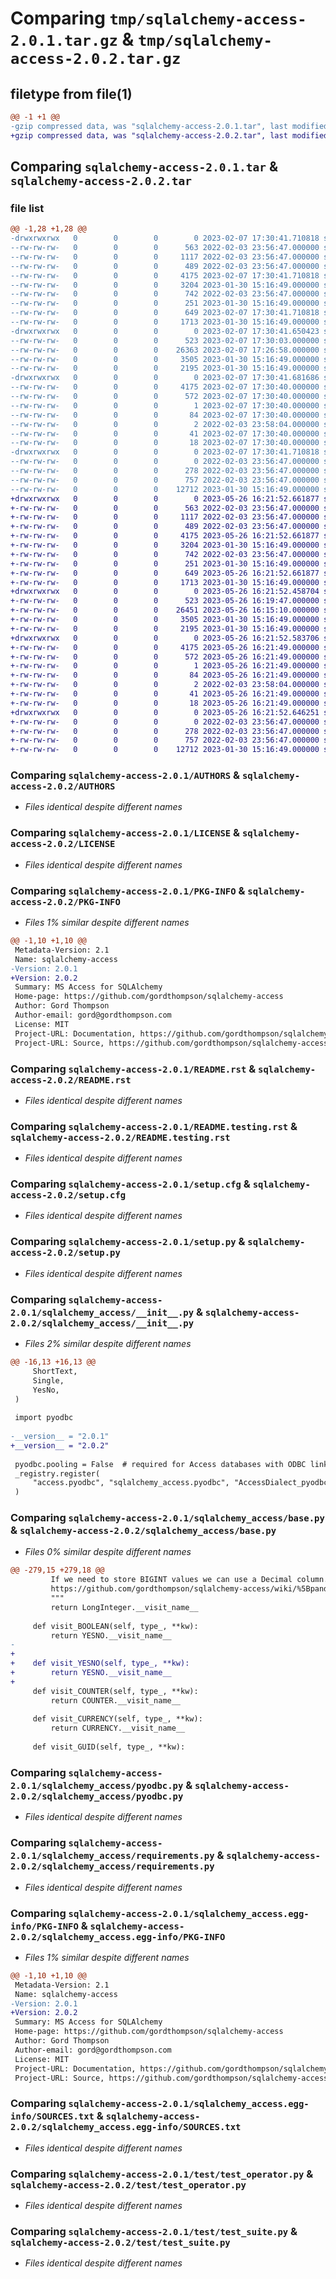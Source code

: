 # Comparing `tmp/sqlalchemy-access-2.0.1.tar.gz` & `tmp/sqlalchemy-access-2.0.2.tar.gz`

## filetype from file(1)

```diff
@@ -1 +1 @@
-gzip compressed data, was "sqlalchemy-access-2.0.1.tar", last modified: Tue Feb  7 17:30:41 2023, max compression
+gzip compressed data, was "sqlalchemy-access-2.0.2.tar", last modified: Fri May 26 16:21:52 2023, max compression
```

## Comparing `sqlalchemy-access-2.0.1.tar` & `sqlalchemy-access-2.0.2.tar`

### file list

```diff
@@ -1,28 +1,28 @@
-drwxrwxrwx   0        0        0        0 2023-02-07 17:30:41.710818 sqlalchemy-access-2.0.1/
--rw-rw-rw-   0        0        0      563 2022-02-03 23:56:47.000000 sqlalchemy-access-2.0.1/AUTHORS
--rw-rw-rw-   0        0        0     1117 2022-02-03 23:56:47.000000 sqlalchemy-access-2.0.1/LICENSE
--rw-rw-rw-   0        0        0      489 2022-02-03 23:56:47.000000 sqlalchemy-access-2.0.1/MANIFEST.in
--rw-rw-rw-   0        0        0     4175 2023-02-07 17:30:41.710818 sqlalchemy-access-2.0.1/PKG-INFO
--rw-rw-rw-   0        0        0     3204 2023-01-30 15:16:49.000000 sqlalchemy-access-2.0.1/README.rst
--rw-rw-rw-   0        0        0      742 2022-02-03 23:56:47.000000 sqlalchemy-access-2.0.1/README.testing.rst
--rw-rw-rw-   0        0        0      251 2023-01-30 15:16:49.000000 sqlalchemy-access-2.0.1/pyproject.toml
--rw-rw-rw-   0        0        0      649 2023-02-07 17:30:41.710818 sqlalchemy-access-2.0.1/setup.cfg
--rw-rw-rw-   0        0        0     1713 2023-01-30 15:16:49.000000 sqlalchemy-access-2.0.1/setup.py
-drwxrwxrwx   0        0        0        0 2023-02-07 17:30:41.650423 sqlalchemy-access-2.0.1/sqlalchemy_access/
--rw-rw-rw-   0        0        0      523 2023-02-07 17:30:03.000000 sqlalchemy-access-2.0.1/sqlalchemy_access/__init__.py
--rw-rw-rw-   0        0        0    26363 2023-02-07 17:26:58.000000 sqlalchemy-access-2.0.1/sqlalchemy_access/base.py
--rw-rw-rw-   0        0        0     3505 2023-01-30 15:16:49.000000 sqlalchemy-access-2.0.1/sqlalchemy_access/pyodbc.py
--rw-rw-rw-   0        0        0     2195 2023-01-30 15:16:49.000000 sqlalchemy-access-2.0.1/sqlalchemy_access/requirements.py
-drwxrwxrwx   0        0        0        0 2023-02-07 17:30:41.681686 sqlalchemy-access-2.0.1/sqlalchemy_access.egg-info/
--rw-rw-rw-   0        0        0     4175 2023-02-07 17:30:40.000000 sqlalchemy-access-2.0.1/sqlalchemy_access.egg-info/PKG-INFO
--rw-rw-rw-   0        0        0      572 2023-02-07 17:30:40.000000 sqlalchemy-access-2.0.1/sqlalchemy_access.egg-info/SOURCES.txt
--rw-rw-rw-   0        0        0        1 2023-02-07 17:30:40.000000 sqlalchemy-access-2.0.1/sqlalchemy_access.egg-info/dependency_links.txt
--rw-rw-rw-   0        0        0       84 2023-02-07 17:30:40.000000 sqlalchemy-access-2.0.1/sqlalchemy_access.egg-info/entry_points.txt
--rw-rw-rw-   0        0        0        2 2022-02-03 23:58:04.000000 sqlalchemy-access-2.0.1/sqlalchemy_access.egg-info/not-zip-safe
--rw-rw-rw-   0        0        0       41 2023-02-07 17:30:40.000000 sqlalchemy-access-2.0.1/sqlalchemy_access.egg-info/requires.txt
--rw-rw-rw-   0        0        0       18 2023-02-07 17:30:40.000000 sqlalchemy-access-2.0.1/sqlalchemy_access.egg-info/top_level.txt
-drwxrwxrwx   0        0        0        0 2023-02-07 17:30:41.710818 sqlalchemy-access-2.0.1/test/
--rw-rw-rw-   0        0        0        0 2022-02-03 23:56:47.000000 sqlalchemy-access-2.0.1/test/__init__.py
--rw-rw-rw-   0        0        0      278 2022-02-03 23:56:47.000000 sqlalchemy-access-2.0.1/test/conftest.py
--rw-rw-rw-   0        0        0      757 2022-02-03 23:56:47.000000 sqlalchemy-access-2.0.1/test/test_operator.py
--rw-rw-rw-   0        0        0    12712 2023-01-30 15:16:49.000000 sqlalchemy-access-2.0.1/test/test_suite.py
+drwxrwxrwx   0        0        0        0 2023-05-26 16:21:52.661877 sqlalchemy-access-2.0.2/
+-rw-rw-rw-   0        0        0      563 2022-02-03 23:56:47.000000 sqlalchemy-access-2.0.2/AUTHORS
+-rw-rw-rw-   0        0        0     1117 2022-02-03 23:56:47.000000 sqlalchemy-access-2.0.2/LICENSE
+-rw-rw-rw-   0        0        0      489 2022-02-03 23:56:47.000000 sqlalchemy-access-2.0.2/MANIFEST.in
+-rw-rw-rw-   0        0        0     4175 2023-05-26 16:21:52.661877 sqlalchemy-access-2.0.2/PKG-INFO
+-rw-rw-rw-   0        0        0     3204 2023-01-30 15:16:49.000000 sqlalchemy-access-2.0.2/README.rst
+-rw-rw-rw-   0        0        0      742 2022-02-03 23:56:47.000000 sqlalchemy-access-2.0.2/README.testing.rst
+-rw-rw-rw-   0        0        0      251 2023-01-30 15:16:49.000000 sqlalchemy-access-2.0.2/pyproject.toml
+-rw-rw-rw-   0        0        0      649 2023-05-26 16:21:52.661877 sqlalchemy-access-2.0.2/setup.cfg
+-rw-rw-rw-   0        0        0     1713 2023-01-30 15:16:49.000000 sqlalchemy-access-2.0.2/setup.py
+drwxrwxrwx   0        0        0        0 2023-05-26 16:21:52.458704 sqlalchemy-access-2.0.2/sqlalchemy_access/
+-rw-rw-rw-   0        0        0      523 2023-05-26 16:19:47.000000 sqlalchemy-access-2.0.2/sqlalchemy_access/__init__.py
+-rw-rw-rw-   0        0        0    26451 2023-05-26 16:15:10.000000 sqlalchemy-access-2.0.2/sqlalchemy_access/base.py
+-rw-rw-rw-   0        0        0     3505 2023-01-30 15:16:49.000000 sqlalchemy-access-2.0.2/sqlalchemy_access/pyodbc.py
+-rw-rw-rw-   0        0        0     2195 2023-01-30 15:16:49.000000 sqlalchemy-access-2.0.2/sqlalchemy_access/requirements.py
+drwxrwxrwx   0        0        0        0 2023-05-26 16:21:52.583706 sqlalchemy-access-2.0.2/sqlalchemy_access.egg-info/
+-rw-rw-rw-   0        0        0     4175 2023-05-26 16:21:49.000000 sqlalchemy-access-2.0.2/sqlalchemy_access.egg-info/PKG-INFO
+-rw-rw-rw-   0        0        0      572 2023-05-26 16:21:49.000000 sqlalchemy-access-2.0.2/sqlalchemy_access.egg-info/SOURCES.txt
+-rw-rw-rw-   0        0        0        1 2023-05-26 16:21:49.000000 sqlalchemy-access-2.0.2/sqlalchemy_access.egg-info/dependency_links.txt
+-rw-rw-rw-   0        0        0       84 2023-05-26 16:21:49.000000 sqlalchemy-access-2.0.2/sqlalchemy_access.egg-info/entry_points.txt
+-rw-rw-rw-   0        0        0        2 2022-02-03 23:58:04.000000 sqlalchemy-access-2.0.2/sqlalchemy_access.egg-info/not-zip-safe
+-rw-rw-rw-   0        0        0       41 2023-05-26 16:21:49.000000 sqlalchemy-access-2.0.2/sqlalchemy_access.egg-info/requires.txt
+-rw-rw-rw-   0        0        0       18 2023-05-26 16:21:49.000000 sqlalchemy-access-2.0.2/sqlalchemy_access.egg-info/top_level.txt
+drwxrwxrwx   0        0        0        0 2023-05-26 16:21:52.646251 sqlalchemy-access-2.0.2/test/
+-rw-rw-rw-   0        0        0        0 2022-02-03 23:56:47.000000 sqlalchemy-access-2.0.2/test/__init__.py
+-rw-rw-rw-   0        0        0      278 2022-02-03 23:56:47.000000 sqlalchemy-access-2.0.2/test/conftest.py
+-rw-rw-rw-   0        0        0      757 2022-02-03 23:56:47.000000 sqlalchemy-access-2.0.2/test/test_operator.py
+-rw-rw-rw-   0        0        0    12712 2023-01-30 15:16:49.000000 sqlalchemy-access-2.0.2/test/test_suite.py
```

### Comparing `sqlalchemy-access-2.0.1/AUTHORS` & `sqlalchemy-access-2.0.2/AUTHORS`

 * *Files identical despite different names*

### Comparing `sqlalchemy-access-2.0.1/LICENSE` & `sqlalchemy-access-2.0.2/LICENSE`

 * *Files identical despite different names*

### Comparing `sqlalchemy-access-2.0.1/PKG-INFO` & `sqlalchemy-access-2.0.2/PKG-INFO`

 * *Files 1% similar despite different names*

```diff
@@ -1,10 +1,10 @@
 Metadata-Version: 2.1
 Name: sqlalchemy-access
-Version: 2.0.1
+Version: 2.0.2
 Summary: MS Access for SQLAlchemy
 Home-page: https://github.com/gordthompson/sqlalchemy-access
 Author: Gord Thompson
 Author-email: gord@gordthompson.com
 License: MIT
 Project-URL: Documentation, https://github.com/gordthompson/sqlalchemy-access/wiki
 Project-URL: Source, https://github.com/gordthompson/sqlalchemy-access
```

### Comparing `sqlalchemy-access-2.0.1/README.rst` & `sqlalchemy-access-2.0.2/README.rst`

 * *Files identical despite different names*

### Comparing `sqlalchemy-access-2.0.1/README.testing.rst` & `sqlalchemy-access-2.0.2/README.testing.rst`

 * *Files identical despite different names*

### Comparing `sqlalchemy-access-2.0.1/setup.cfg` & `sqlalchemy-access-2.0.2/setup.cfg`

 * *Files identical despite different names*

### Comparing `sqlalchemy-access-2.0.1/setup.py` & `sqlalchemy-access-2.0.2/setup.py`

 * *Files identical despite different names*

### Comparing `sqlalchemy-access-2.0.1/sqlalchemy_access/__init__.py` & `sqlalchemy-access-2.0.2/sqlalchemy_access/__init__.py`

 * *Files 2% similar despite different names*

```diff
@@ -16,13 +16,13 @@
     ShortText,
     Single,
     YesNo,
 )
 
 import pyodbc
 
-__version__ = "2.0.1"
+__version__ = "2.0.2"
 
 pyodbc.pooling = False  # required for Access databases with ODBC linked tables
 _registry.register(
     "access.pyodbc", "sqlalchemy_access.pyodbc", "AccessDialect_pyodbc"
 )
```

### Comparing `sqlalchemy-access-2.0.1/sqlalchemy_access/base.py` & `sqlalchemy-access-2.0.2/sqlalchemy_access/base.py`

 * *Files 0% similar despite different names*

```diff
@@ -279,15 +279,18 @@
         If we need to store BIGINT values we can use a Decimal column. Examples here:
         https://github.com/gordthompson/sqlalchemy-access/wiki/%5Bpandas%5D-working-with-64-bit-integer-(BIGINT)-values
         """
         return LongInteger.__visit_name__
 
     def visit_BOOLEAN(self, type_, **kw):
         return YESNO.__visit_name__
-
+    
+    def visit_YESNO(self, type_, **kw):
+        return YESNO.__visit_name__
+    
     def visit_COUNTER(self, type_, **kw):
         return COUNTER.__visit_name__
 
     def visit_CURRENCY(self, type_, **kw):
         return CURRENCY.__visit_name__
 
     def visit_GUID(self, type_, **kw):
```

### Comparing `sqlalchemy-access-2.0.1/sqlalchemy_access/pyodbc.py` & `sqlalchemy-access-2.0.2/sqlalchemy_access/pyodbc.py`

 * *Files identical despite different names*

### Comparing `sqlalchemy-access-2.0.1/sqlalchemy_access/requirements.py` & `sqlalchemy-access-2.0.2/sqlalchemy_access/requirements.py`

 * *Files identical despite different names*

### Comparing `sqlalchemy-access-2.0.1/sqlalchemy_access.egg-info/PKG-INFO` & `sqlalchemy-access-2.0.2/sqlalchemy_access.egg-info/PKG-INFO`

 * *Files 1% similar despite different names*

```diff
@@ -1,10 +1,10 @@
 Metadata-Version: 2.1
 Name: sqlalchemy-access
-Version: 2.0.1
+Version: 2.0.2
 Summary: MS Access for SQLAlchemy
 Home-page: https://github.com/gordthompson/sqlalchemy-access
 Author: Gord Thompson
 Author-email: gord@gordthompson.com
 License: MIT
 Project-URL: Documentation, https://github.com/gordthompson/sqlalchemy-access/wiki
 Project-URL: Source, https://github.com/gordthompson/sqlalchemy-access
```

### Comparing `sqlalchemy-access-2.0.1/sqlalchemy_access.egg-info/SOURCES.txt` & `sqlalchemy-access-2.0.2/sqlalchemy_access.egg-info/SOURCES.txt`

 * *Files identical despite different names*

### Comparing `sqlalchemy-access-2.0.1/test/test_operator.py` & `sqlalchemy-access-2.0.2/test/test_operator.py`

 * *Files identical despite different names*

### Comparing `sqlalchemy-access-2.0.1/test/test_suite.py` & `sqlalchemy-access-2.0.2/test/test_suite.py`

 * *Files identical despite different names*

